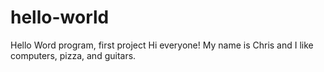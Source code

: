 # hello-world
Hello Word program, first project
Hi everyone!
My name is Chris and I like computers, pizza, and guitars.
